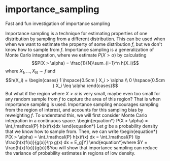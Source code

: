 # importance_sampling
Fast and fun investigation of importance sampling

Importance sampling is a technique for estimating properties of one distribution by sampling from a different distribution. This can be used when when we want to estimate the property of some distribution $f$, but we don't know how to sample from $f$. Importance sampling is a generalization of Monte Carlo integration, where we estimate $P(X > \alpha)$ by calculating 
$$P(X > \alpha) = \frac{1}{N}\sum_{i=1}^n h(X_i)$$
where $X_1, \dotsc, X_N \sim f$ and 
$$h(X_i) = \begin{cases} 1 \hspace{0.5cm } X_i > \alpha \\ 0 \hspace{0.5cm } X_i \leq \alpha \end{cases}$$
But what if the region where $X > \alpha$ is very small, maybe even too small for any random sample from $f$ to capture the area of this region? That is when importance sampling is used. Importance sampling encourages sampling from the region of interest, and accounts for this sampling bias by reweighting $f$. To understand this, we will first consider Monte Carlo integration in a continuous space. 
\begin{equation*}
    P(X > \alpha) = \int_\mathcal{P} h(x)f(x)dx 
\end{equation*}
Let $g$ be a probability density that we know how to sample from. Then, we can write
\begin{equation*}
    P(X > \alpha) = \int_\mathcal{P} h(x)f(x) dx = \int_\mathcal{P} \lp \frac{h(x)f(x)}{g(x)}\rp g(x) dx = E_g[Y]
\end{equation*}where $Y = \frac{h(x)f(x)}{g(x)}$You will show that importance sampling can reduce the variance of probability estimates in regions of low density. 
